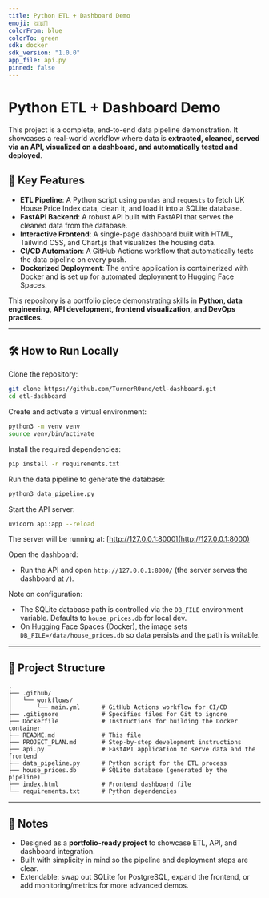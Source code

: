 ```yaml
---
title: Python ETL + Dashboard Demo
emoji: 🇬🇧🏡
colorFrom: blue
colorTo: green
sdk: docker
sdk_version: "1.0.0"
app_file: api.py
pinned: false
---
```


# Python ETL + Dashboard Demo

This project is a complete, end-to-end data pipeline demonstration. It showcases a real-world workflow where data is **extracted, cleaned, served via an API, visualized on a dashboard, and automatically tested and deployed**.

## 🚀 Key Features

- **ETL Pipeline**: A Python script using `pandas` and `requests` to fetch UK House Price Index data, clean it, and load it into a SQLite database.  
- **FastAPI Backend**: A robust API built with FastAPI that serves the cleaned data from the database.  
- **Interactive Frontend**: A single-page dashboard built with HTML, Tailwind CSS, and Chart.js that visualizes the housing data.  
- **CI/CD Automation**: A GitHub Actions workflow that automatically tests the data pipeline on every push.  
- **Dockerized Deployment**: The entire application is containerized with Docker and is set up for automated deployment to Hugging Face Spaces.  

This repository is a portfolio piece demonstrating skills in **Python, data engineering, API development, frontend visualization, and DevOps practices**.

---

## 🛠 How to Run Locally

Clone the repository:

```bash
git clone https://github.com/TurnerR0und/etl-dashboard.git
cd etl-dashboard
```

Create and activate a virtual environment:

```bash
python3 -m venv venv
source venv/bin/activate
```

Install the required dependencies:

```bash
pip install -r requirements.txt
```

Run the data pipeline to generate the database:

```bash
python3 data_pipeline.py
```

Start the API server:

```bash
uvicorn api:app --reload
```

The server will be running at: [http://127.0.0.1:8000](http://127.0.0.1:8000)

Open the dashboard:
- Run the API and open `http://127.0.0.1:8000/` (the server serves the dashboard at `/`).

Note on configuration:
- The SQLite database path is controlled via the `DB_FILE` environment variable. Defaults to `house_prices.db` for local dev.
- On Hugging Face Spaces (Docker), the image sets `DB_FILE=/data/house_prices.db` so data persists and the path is writable.

---

## 📂 Project Structure

```
.
├── .github/
│   └── workflows/
│       └── main.yml      # GitHub Actions workflow for CI/CD
├── .gitignore            # Specifies files for Git to ignore
├── Dockerfile            # Instructions for building the Docker container
├── README.md             # This file
├── PROJECT_PLAN.md       # Step-by-step development instructions
├── api.py                # FastAPI application to serve data and the frontend
├── data_pipeline.py      # Python script for the ETL process
├── house_prices.db       # SQLite database (generated by the pipeline)
├── index.html            # Frontend dashboard file
└── requirements.txt      # Python dependencies
```

---

## 📌 Notes

- Designed as a **portfolio-ready project** to showcase ETL, API, and dashboard integration.  
- Built with simplicity in mind so the pipeline and deployment steps are clear.  
- Extendable: swap out SQLite for PostgreSQL, expand the frontend, or add monitoring/metrics for more advanced demos.
